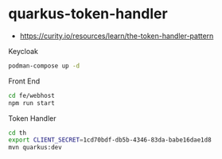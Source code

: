# quarkus-token-handler

- https://curity.io/resources/learn/the-token-handler-pattern

Keycloak
```bash
podman-compose up -d
```

Front End
```bash
cd fe/webhost
npm run start
```

Token Handler
```bash
cd th
export CLIENT_SECRET=1cd70bdf-db5b-4346-83da-babe16dae1d8
mvn quarkus:dev
```
